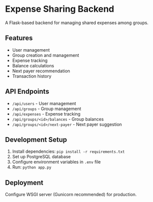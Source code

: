 # Expense Sharing Backend

A Flask-based backend for managing shared expenses among groups.

## Features
- User management
- Group creation and management
- Expense tracking
- Balance calculations
- Next payer recommendation
- Transaction history

## API Endpoints
- `/api/users` - User management
- `/api/groups` - Group management
- `/api/expenses` - Expense tracking
- `/api/groups/<id>/balances` - Group balances
- `/api/groups/<id>/next-payer` - Next payer suggestion

## Development Setup
1. Install dependencies: `pip install -r requirements.txt`
2. Set up PostgreSQL database
3. Configure environment variables in `.env` file
4. Run: `python app.py`

## Deployment
Configure WSGI server (Gunicorn recommended) for production.